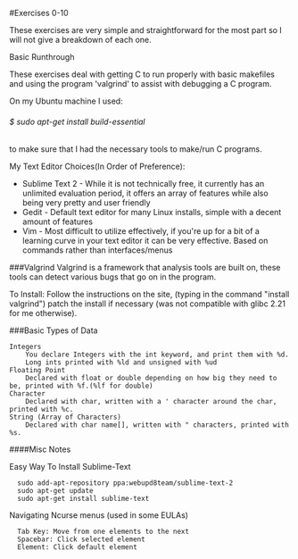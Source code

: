 #Exercises 0-10

These exercises are very simple and straightforward for the most part so I will not give a breakdown of each one.

Basic Runthrough

These exercises deal with getting C to run properly with basic makefiles and using the program 'valgrind' to assist with debugging a C program.

On my Ubuntu machine I used:
######	$ sudo apt-get install build-essential
to make sure that I had the necessary tools to make/run C programs.

My Text Editor Choices(In Order of Preference):
* Sublime Text 2 - While it is not technically free, it currently has an unlimited evaluation period, it offers an array of features while also being very pretty and user friendly
* Gedit - Default text editor for many Linux installs, simple with a decent amount of features
* Vim - Most difficult to utilize effectively, if you're up for a bit of a learning curve in your text editor it can be very effective. Based on commands rather than interfaces/menus

###Valgrind
Valgrind is a framework that analysis tools are built on, these tools can detect various bugs that go on in the program.

To Install: Follow the instructions on the site, (typing in the command "install valgrind") patch the install if necessary (was not compatible with glibc 2.21 for me otherwise).

###Basic Types of Data
```
Integers
    You declare Integers with the int keyword, and print them with %d.
    Long ints printed with %ld and unsigned with %ud
Floating Point
    Declared with float or double depending on how big they need to be, printed with %f.(%lf for double)
Character
    Declared with char, written with a ' character around the char, printed with %c.
String (Array of Characters)
    Declared with char name[], written with " characters, printed with %s. 
```


####Misc Notes

Easy Way To Install Sublime-Text
  ```
    sudo add-apt-repository ppa:webupd8team/sublime-text-2
    sudo apt-get update
    sudo apt-get install sublime-text
  ```
Navigating Ncurse menus (used in some EULAs)
  ```
    Tab Key: Move from one elements to the next
    Spacebar: Click selected element
    Element: Click default element
  ```
